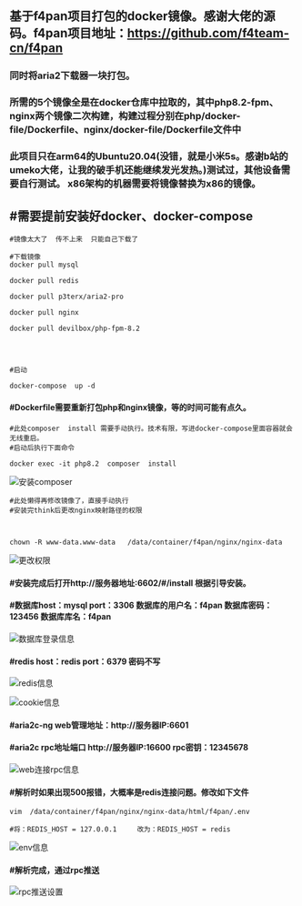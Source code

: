 ## 基于f4pan项目打包的docker镜像。感谢大佬的源码。f4pan项目地址：https://github.com/f4team-cn/f4pan



### 同时将aria2下载器一块打包。



### 所需的5个镜像全是在docker仓库中拉取的，其中php8.2-fpm、nginx两个镜像二次构建，构建过程分别在php/docker-file/Dockerfile、nginx/docker-file/Dockerfile文件中

### 



### 此项目只在arm64的Ubuntu20.04(没错，就是小米5s。感谢b站的umeko大佬，让我的破手机还能继续发光发热。)测试过，其他设备需要自行测试。 x86架构的机器需要将镜像替换为x86的镜像。







## #需要提前安装好docker、docker-compose

```
#镜像太大了  传不上来  只能自己下载了

#下载镜像
docker pull mysql

docker pull redis

docker pull p3terx/aria2-pro

docker pull nginx

docker pull devilbox/php-fpm-8.2




#启动

docker-compose  up -d  
```



#### #Dockerfile需要重新打包php和nginx镜像，等的时间可能有点久。









```
#此处composer  install 需要手动执行。技术有限，写进docker-compose里面容器就会无线重启。
#启动后执行下面命令

docker exec -it php8.2  composer  install
```

![安装composer](https://github.com/user-attachments/assets/eafccb6e-a2b4-455d-ae43-0c6fbc05fc52)









```
#此处懒得再修改镜像了，直接手动执行
#安装完think后更改nginx映射路径的权限



chown -R www-data.www-data   /data/container/f4pan/nginx/nginx-data
```


![更改权限](https://github.com/user-attachments/assets/67ecee10-2de3-4c31-8061-7273e3632a99)





#### #安装完成后打开http://服务器地址:6602/#/install  根据引导安装。

#### #数据库host：mysql    port：3306   数据库的用户名：f4pan  数据库密码：123456   数据库库名：f4pan  


![数据库登录信息](https://github.com/user-attachments/assets/1fbe1ddd-97c0-42a8-ae0b-347cf01e2f84)

#### #redis host：redis  port：6379   密码不写

![redis信息](https://github.com/user-attachments/assets/6a408a80-f6b5-470b-9d08-124d5343cb71)


![cookie信息](https://github.com/user-attachments/assets/1b9e2037-fd45-4af1-b059-9d6b037f6154)



#### #aria2c-ng  web管理地址：http://服务器IP:6601   

#### #aria2c  rpc地址端口   http://服务器IP:16600    rpc密钥：12345678

![web连接rpc信息](https://github.com/user-attachments/assets/add934dc-572f-42e5-ae49-18c87841c167)









#### #解析时如果出现500报错，大概率是redis连接问题。修改如下文件

```
vim  /data/container/f4pan/nginx/nginx-data/html/f4pan/.env

#将：REDIS_HOST = 127.0.0.1     改为：REDIS_HOST = redis
```

![env信息](https://github.com/user-attachments/assets/79931211-1c89-4b7e-bc6b-3e5d63844aef)

#### #解析完成，通过rpc推送

![rpc推送设置](https://github.com/user-attachments/assets/c189c438-2353-4087-ab34-0228da1429ff)

